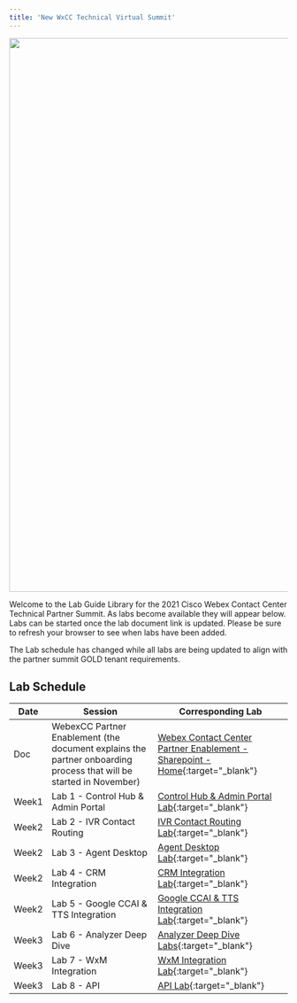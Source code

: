 ```yaml
---
title: 'New WxCC Technical Virtual Summit'
---
```


<script>

window.onload=function(){window.location ="https://webexcc.github.io/"}

</script>


<img align="middle" src="../images/12_51_47.jpg" width="1000" />


Welcome to the Lab Guide Library for the 2021 Cisco Webex Contact Center Technical Partner Summit. As labs become available they will appear below. Labs can be started once the lab document link is updated. Please be sure to refresh your browser to see when labs have been added.

The Lab schedule has changed while all labs are being updated to align with the partner summit GOLD tenant requirements.

## Lab Schedule

| Date       | Session                                | Corresponding Lab                                                                                      
| ---------- | -------------------------------------- | ------------------------------------------------------------------------------------------------------ 
| Doc       | WebexCC Partner Enablement (the document explains the partner onboarding process that will be started in November) | [Webex Contact Center Partner Enablement - Sharepoint - Home](https://cisco.sharepoint.com/sites/WxCCPartnerEnablement){:target="_blank"} |
| Week1 | Lab 1 - Control Hub & Admin Portal  | [Control Hub & Admin Portal Lab](CH.md){:target="\_blank"}                               
| Week2 | Lab 2 - IVR Contact Routing         | [IVR Contact Routing Lab](IVR.md){:target="\_blank"}                                      
| Week2 | Lab 3 - Agent Desktop               | [Agent Desktop Lab](AgentSupervisor.md){:target="\_blank"}
| Week2 | Lab 4 - CRM Integration                | [CRM Integration Lab](CRM.md){:target="\_blank"}  
| Week2 | Lab 5 - Google CCAI & TTS Integration                | [Google CCAI & TTS Integration Lab](CCAI.md){:target="\_blank"} 
| Week3 | Lab 6 - Analyzer Deep Dive        | [Analyzer Deep Dive Labs](Analyzer.md){:target="\_blank"}                  
| Week3 | Lab 7 - WxM Integration               | [WxM Integration Lab](WxM.md){:target="\_blank"}  
| Week3 | Lab 8 - API                        | [API Lab](APIs.md){:target="\_blank"} 

